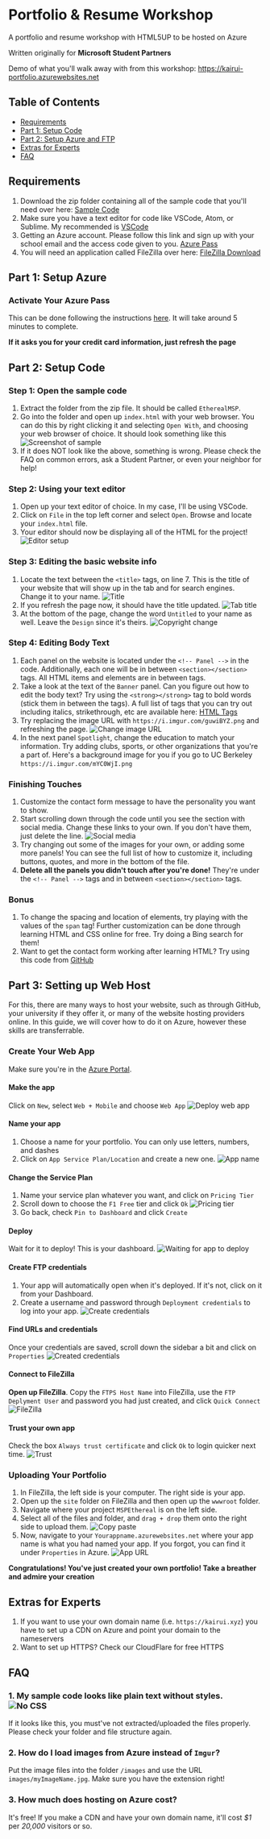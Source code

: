 # Portfolio & Resume Workshop
A portfolio and resume workshop with HTML5UP to be hosted on Azure

Written originally for **Microsoft Student Partners**

Demo of what you'll walk away with from this workshop: https://kairui-portfolio.azurewebsites.net

## Table of Contents

* [Requirements](https://github.com/KaitoKid/PortfolioResumeWorkshop/blob/master/README.md#requirements)
* [Part 1: Setup Code](https://github.com/KaitoKid/PortfolioResumeWorkshop/blob/master/README.md#setup-code)
* [Part 2: Setup Azure and FTP](https://github.com/KaitoKid/PortfolioResumeWorkshop/blob/master/README.md#part-2-setting-up-web-host)
* [Extras for Experts](https://github.com/KaitoKid/PortfolioResumeWorkshop/blob/master/README.md#extras-for-experts)
* [FAQ](https://github.com/KaitoKid/PortfolioResumeWorkshop/blob/master/README.md#faq)

## Requirements

1. Download the zip folder containing all of the sample code that you'll need over here: [Sample Code](https://github.com/KaitoKid/PortfolioResumeWorkshop/archive/master.zip)
2. Make sure you have a text editor for code like VSCode, Atom, or Sublime. My recommended is [VSCode](https://code.visualstudio.com/download)
3. Getting an Azure account. Please follow this link and sign up with your school email and the access code given to you. [Azure Pass](http://distributr.io)
4. You will need an application called FileZilla over here: [FileZilla Download](https://filezilla-project.org/download.php?type=client)

## Part 1: Setup Azure

### Activate Your Azure Pass
This can be done following the instructions [here](https://www.microsoftazurepass.com/Home/HowTo). It will take around 5 minutes to complete.

**If it asks you for your credit card information, just refresh the page**

## Part 2: Setup Code

### Step 1: Open the sample code
1. Extract the folder from the zip file. It should be called `EtherealMSP`.
2. Go into the folder and open up `index.html` with your web browser. You can do this by right clicking it and selecting `Open With`, and choosing your web browser of choice. It should look something like this ![Screenshot of sample](https://i.imgur.com/xGG5Sp5.png)
3. If it does NOT look like the above, something is wrong. Please check the FAQ on common errors, ask a Student Partner, or even your neighbor for help!

### Step 2: Using your text editor
1. Open up your text editor of choice. In my case, I'll be using VSCode.
2. Click on `File` in the top left corner and select `Open`. Browse and locate your `index.html` file.
3. Your editor should now be displaying all of the HTML for the project! ![Editor setup](https://i.imgur.com/KcUmryR.png)

### Step 3: Editing the basic website info
1. Locate the text between the `<title>` tags, on line 7. This is the title of your website that will show up in the tab and for search engines. Change it to your name. ![Title](https://i.imgur.com/WmlYffT.png)
2. If you refresh the page now, it should have the title updated. ![Tab title](https://i.imgur.com/nkhDgBt.png)
3. At the bottom of the page, change the word `Untitled` to your name as well. Leave the `Design` since it's theirs. ![Copyright change](https://i.imgur.com/WYDxMd6.png)

### Step 4: Editing Body Text
1. Each panel on the website is located under the `<!-- Panel -->` in the code. Additionally, each one will be in between `<section></section>` tags. All HTML items and elements are in between tags.
2. Take a look at the text of the `Banner` panel. Can you figure out how to edit the body text? Try using the `<strong></strong>` tag to bold words (stick them in between the tags). A full list of tags that you can try out including italics, strikethrough, etc are available here: [HTML Tags](https://www.w3schools.com/html/html_formatting.asp)
3. Try replacing the image URL with `https://i.imgur.com/guwiBYZ.png` and refreshing the page. ![Change image URL](https://i.imgur.com/NmiJSK9.png)
4. In the next panel `Spotlight`, change the education to match your information. Try adding clubs, sports, or other organizations that you're a part of. Here's a background image for you if you go to UC Berkeley `https://i.imgur.com/mYC0WjI.png`

### Finishing Touches
1. Customize the contact form message to have the personality you want to show.
2. Start scrolling down through the code until you see the section with social media. Change these links to your own. If you don't have them, just delete the line. ![Social media](https://i.imgur.com/5V8y8cI.png)
3. Try changing out some of the images for your own, or adding some more panels! You can see the full list of how to customize it, including buttons, quotes, and more in the bottom of the file.
4. **Delete all the panels you didn't touch after you're done!** They're under the `<!-- Panel -->` tags and in between `<section></section>` tags.

### Bonus
1. To change the spacing and location of elements, try playing with the values of the `span` tag! Further customization can be done through learning HTML and CSS online for free. Try doing a Bing search for them!
2. Want to get the contact form working after learning HTML? Try using this code from [GitHub](https://gist.github.com/ajtroxell/6731408)

## Part 3: Setting up Web Host

For this, there are many ways to host your website, such as through GitHub, your university if they offer it, or many of the website hosting providers online. In this guide, we will cover how to do it on Azure, however these skills are transferrable.

### Create Your Web App
Make sure you're in the [Azure Portal](https://portal.azure.com).

#### Make the app
Click on `New`, select `Web + Mobile` and choose `Web App` ![Deploy web app](https://i.imgur.com/7xr7YAf.png)

#### Name your app
1. Choose a name for your portfolio. You can only use letters, numbers, and dashes
2. Click on `App Service Plan/Location` and create a new one. ![App name](https://i.imgur.com/DJ5bIOS.png)

#### Change the Service Plan
1. Name your service plan whatever you want, and click on `Pricing Tier`
2. Scroll down to choose the `F1 Free` tier and click `Ok` ![Pricing tier](https://i.imgur.com/xdMCFic.png)
3. Go back, check `Pin to Dashboard` and click `Create`

#### Deploy
Wait for it to deploy! This is your dashboard. ![Waiting for app to deploy](https://i.imgur.com/ehjeW8v.png)

#### Create FTP credentials
1. Your app will automatically open when it's deployed. If it's not, click on it from your Dashboard.
2. Create a username and password through `Deployment credentials` to log into your app. ![Create credentials](https://i.imgur.com/rHAbVf8.png)

#### Find URLs and credentials
Once your credentials are saved, scroll down the sidebar a bit and click on `Properties` ![Created credentials](https://i.imgur.com/oWBuyRy.png)

#### Connect to FileZilla
**Open up FileZilla**. Copy the `FTPS Host Name` into FileZilla, use the `FTP Deplyment User` and password you had just created, and click `Quick Connect` ![FileZilla](https://i.imgur.com/Rf55z7g.png)

#### Trust your own app
Check the box `Always trust certificate` and click `Ok` to login quicker next time. ![Trust](https://i.imgur.com/h223iuc.png)

### Uploading Your Portfolio
1. In FileZilla, the left side is your computer. The right side is your app.
2. Open up the `site` folder on FileZilla and then open up the `wwwroot` folder.
3. Navigate where your project `MSPEthereal` is on the left side.
4. Select all of the files and folder, and `drag + drop` them onto the right side to upload them. ![Copy paste](https://i.imgur.com/nUGzder.png)
5. Now, navigate to your `Yourappname.azurewebsites.net` where your app name is what you had named your app. If you forgot, you can find it under `Properties` in Azure. ![App URL](https://i.imgur.com/03qaGsF.png)

**Congratulations! You've just created your own portfolio! Take a breather and admire your creation**

## Extras for Experts
1. If you want to use your own domain name (i.e. `https://kairui.xyz`) you have to set up a CDN on Azure and point your domain to the nameservers
2. Want to set up HTTPS? Check our CloudFlare for free HTTPS

## FAQ

### 1. My sample code looks like plain text without styles. ![No CSS](https://i.imgur.com/quEuYDs.png)
If it looks like this, you must've not extracted/uploaded the files properly. Please check your folder and file structure again.

### 2. How do I load images from Azure instead of `Imgur`?
Put the image files into the folder `/images` and use the URL `images/myImageName.jpg`. Make sure you have the extension right!

### 3. How much does hosting on Azure cost?
It's free! If you make a CDN and have your own domain name, it'll cost *$1* per *20,000* visitors or so.

